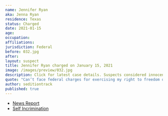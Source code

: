 ```yaml
---
name: Jennifer Ryan
aka: Jenna Ryan
residence: Texas
status: Charged
date: 2021-01-15
age:
occupation:
affiliations:
jurisdiction: Federal
before: 032.jpg
after:
layout: suspect
title: Jennifer Ryan charged on January 15, 2021
image: /images/preview/032.jpg
description: Click for latest case details. Suspects considered innocent until proven guilty.
quote: "Can’t face federal charges for exercising my right to freedom of speech and assembly"
author: seditiontrack
published: true
---
```


- [News Report](https://www.thedailybeast.com/jenna-ryan-texas-real-estate-agent-who-flew-to-dc-on-private-jet-arrested-in-capitol-riots)
- [Self Incrimination](https://twitter.com/NewsJunkieBlu/status/1347634376142630915?s=20)
